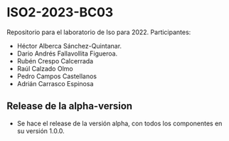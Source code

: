 # ISO2-2023-BC03

Repositorio para el laboratorio de Iso para 2022.
Participantes: 
* Héctor Alberca Sánchez-Quintanar.
* Dario Andrés Fallavollita Figueroa.
* Rubén Crespo Calcerrada
* Raúl Calzado Olmo
* Pedro Campos Castellanos
* Adrián Carrasco Espinosa

## Release de la alpha-version

* Se hace el release de la versión alpha, con todos los componentes en su versión 1.0.0.
